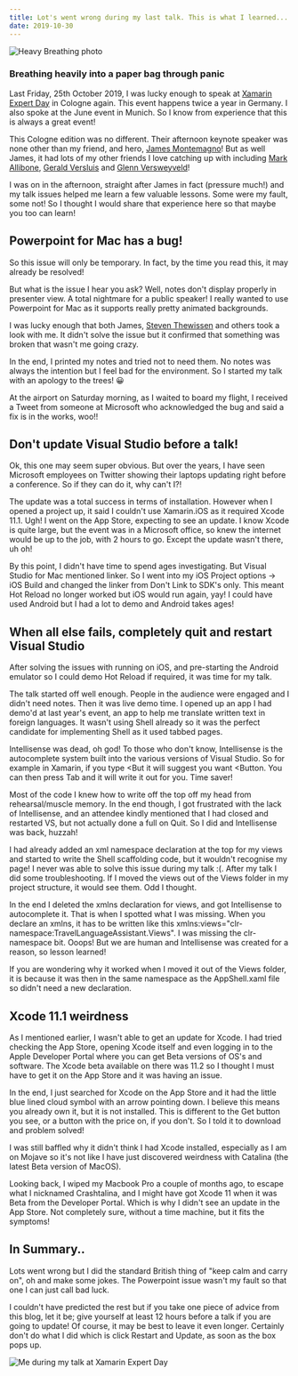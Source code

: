 ```yaml
--- 
title: Lot's went wrong during my last talk. This is what I learned...
date: 2019-10-30
---
```



![Heavy Breathing photo](../../Images/learning-from-talk/sheldon.png)
### Breathing heavily into a paper bag through panic

Last Friday, 25th October 2019, I was lucky enough to speak at [Xamarin Expert Day](https://expertday.forxamarin.com/) in Cologne again. This event happens twice a year in Germany. I also spoke at the June event in Munich. So I know from experience that this is always a great event!

This Cologne edition was no different. Their afternoon keynote speaker was none other than my friend, and hero, [James Montemagno](https://twitter.com/JamesMontemagno)! But as well James, it had lots of my other friends I love catching up with including [Mark Allibone](https://twitter.com/mallibone), [Gerald Versluis](https://twitter.com/jfversluis) and [Glenn Versweyveld](https://twitter.com/depechie)!

I was on in the afternoon, straight after James in fact (pressure much!) and my talk issues helped me learn a few valuable lessons. Some were my fault, some not! So I thought I would share that experience here so that maybe you too can learn!

## Powerpoint for Mac has a bug!

So this issue will only be temporary. In fact, by the time you read this, it may already be resolved!

But what is the issue I hear you ask? Well, notes don't display properly in presenter view. A total nightmare for a public speaker! I really wanted to use Powerpoint for Mac as it supports really pretty animated backgrounds.

I was lucky enough that both James, [Steven Thewissen](https://twitter.com/devnl) and others took a look with me. It didn't solve the issue but it confirmed that something was broken that wasn't me going crazy.

In the end, I printed my notes and tried not to need them. No notes was always the intention but I feel bad for the environment. So I started my talk with an apology to the trees! 😀

At the airport on Saturday morning, as I waited to board my flight, I received a Tweet from someone at Microsoft who acknowledged the bug and said a fix is in the works, woo!!

## Don't update Visual Studio before a talk!

Ok, this one may seem super obvious. But over the years, I have seen Microsoft employees on Twitter showing their laptops updating right before a conference. So if they can do it, why can't I?!

The update was a total success in terms of installation. However when I opened a project up, it said I couldn't use Xamarin.iOS as it required Xcode 11.1. Ugh! I went on the App Store, expecting to see an update. I know Xcode is quite large, but the event was in a Microsoft office, so knew the internet would be up to the job, with 2 hours to go. Except the update wasn't there, uh oh!

By this point, I didn't have time to spend ages investigating. But Visual Studio for Mac mentioned linker. So I went into my iOS Project options -> iOS Build and changed the linker from Don't Link to SDK's only. This meant Hot Reload no longer worked but iOS would run again, yay! I could have used Android but I had a lot to demo and Android takes ages!

## When all else fails, completely quit and restart Visual Studio

After solving the issues with running on iOS, and pre-starting the Android emulator so I could demo Hot Reload if required, it was time for my talk.

The talk started off well enough. People in the audience were engaged and I didn't need notes. Then it was live demo time. I opened up an app I had demo'd at last year's event, an app to help me translate written text in foreign languages. It wasn't using Shell already so it was the perfect candidate for implementing Shell as it used tabbed pages.

Intellisense was dead, oh god! To those who don't know, Intellisense is the autocomplete system built into the various versions of Visual Studio. So for example in Xamarin, if you type <But it will suggest you want <Button. You can then press Tab and it will write it out for you. Time saver!

Most of the code I knew how to write off the top off my head from rehearsal/muscle memory. In the end though, I got frustrated with the lack of Intellisense, and an attendee kindly mentioned that I had closed and restarted VS, but not actually done a full on Quit. So I did and Intellisense was back, huzzah!

I had already added an xml namespace declaration at the top for my views and started to write the Shell scaffolding code, but it wouldn't recognise my page! I never was able to solve this issue during my talk :(. After my talk I did some troubleshooting. If I moved the views out of the Views folder in my project structure, it would see them. Odd I thought.

In the end I deleted the xmlns declaration for views, and got Intellisense to autocomplete it. That is when I spotted what I was missing. When you declare an xmlns, it has to be written like this xmlns:views="clr-namespace:TravelLanguageAssistant.Views". I was missing the clr-namespace bit. Ooops! But we are human and Intellisense was created for a reason, so lesson learned!

If you are wondering why it worked when I moved it out of the Views folder, it is because it was then in the same namespace as the AppShell.xaml file so didn't need a new declaration.

## Xcode 11.1 weirdness

As I mentioned earlier, I wasn't able to get an update for Xcode. I had tried checking the App Store, opening Xcode itself and even logging in to the Apple Developer Portal where you can get Beta versions of OS's and software. The Xcode beta available on there was 11.2 so I thought I must have to get it on the App Store and it was having an issue.

In the end, I just searched for Xcode on the App Store and it had the little blue lined cloud symbol with an arrow pointing down. I believe this means you already own it, but it is not installed. This is different to the Get button you see, or a button with the price on, if you don't. So I told it to download and problem solved!

I was still baffled why it didn't think I had Xcode installed, especially as I am on Mojave so it's not like I have just discovered weirdness with Catalina (the latest Beta version of MacOS).

Looking back, I wiped my Macbook Pro a couple of months ago, to escape what I nicknamed Crashtalina, and I might have got Xcode 11 when it was Beta from the Developer Portal. Which is why I didn't see an update in the App Store. Not completely sure, without a time machine, but it fits the symptoms!

## In Summary..

Lots went wrong but I did the standard British thing of "keep calm and carry on", oh and make some jokes. The Powerpoint issue wasn't my fault so that one I can just call bad luck.

I couldn't have predicted the rest but if you take one piece of advice from this blog, let it be; give yourself at least 12 hours before a talk if you are going to update! Of course, it may be best to leave it even longer. Certainly don't do what I did which is click Restart and Update, as soon as the box pops up.

![Me during my talk at Xamarin Expert Day](../../Images/learning-from-talk/talking.jpg)
